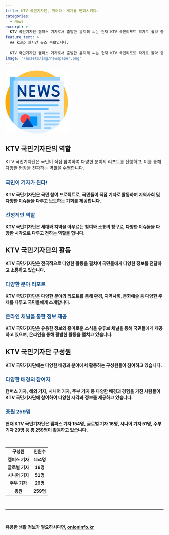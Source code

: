 ```yaml
---
title: KTV 국민기자단, 뛰어라! 세계를 변화시키다.
categories:
  - News
excerpt: >
  KTV 국민기자단 캠퍼스 기자로서 출발한 윤지혜 씨는 현재 KTV 국민리포트 작가로 활약 중이다. 그녀는 환경문제와 지역 봉사활동을 다루며 매달 한두 건의 리포트를 진행하고 문화체육관광부 장관상을 수상한 경력을 가지고 있다. 국민기자단은 국내는 물론 세계 곳곳을 발로 뛰며 다양한 현장을 다루고 있으며, 유튜브 채널 ㅋㅋ60에서 그들의 작품을 감상할 수 있다. 현재 기자들은 154명의 캠퍼스 기자, 16명의 글로벌 기자, 51명의 시니어 기자, 29명의 주부 기자 등 총 259명이 활동 중이다.
feature_text: >
  ## kimp 실시간 뉴스 속보입니다.

  KTV 국민기자단 캠퍼스 기자로서 출발한 윤지혜 씨는 현재 KTV 국민리포트 작가로 활약 중이다. 그녀는 환경문제와 지역 봉사활동을 다루며 매달 한두 건의 리포트를 진행하고 문화체육관광부 장관상을 수상한 경력을 가지고 있다. 국민기자단은 국내는 물론 세계 곳곳을 발로 뛰며 다양한 현장을 다루고 있으며, 유튜브 채널 ㅋㅋ60에서 그들의 작품을 감상할 수 있다. 현재 기자들은 154명의 캠퍼스 기자, 16명의 글로벌 기자, 51명의 시니어 기자, 29명의 주부 기자 등 총 259명이 활동 중이다.
image: '/assets/img/newspaper.png'
---
```


<p><img src="/assets/img/newspaper.png" alt="kimplant 속보" /></p>

<h2 data-ke-size="size26">KTV 국민기자단의 역할</h2>

<p data-ke-size="size16">KTV 국민기자단은 국민이 직접 참여하여 다양한 분야의 리포트를 진행하고, 이를 통해 다양한 현장을 전파하는 역할을 수행합니다.</p>

<h3><b><span style="color: #1a5490;">국민이 기자가 된다!</span><b></h3>

<p data-ke-size="size16">KTV 국민기자단은 국민 참여 프로젝트로, 국민들이 직접 기자로 활동하며 지역사회 및 다양한 이슈들을 다루고 보도하는 기회를 제공합니다.</p>

<h3><b><span style="color: #1a5490;">선정적인 역할</span><b></h3>

<p data-ke-size="size16">KTV 국민기자단은 세대와 지역을 아우르는 참여와 소통의 창구로, 다양한 이슈들을 다양한 시각으로 다루고 전하는 역할을 합니다.</p>

<h2 data-ke-size="size26">KTV 국민기자단의 활동</h2>

<p data-ke-size="size16">KTV 국민기자단은 전국적으로 다양한 활동을 펼치며 국민들에게 다양한 정보를 전달하고 소통하고 있습니다.</p>

<h3><b><span style="color: #1a5490;">다양한 분야 리포트</span><b></h3>

<p data-ke-size="size16">KTV 국민기자단은 다양한 분야의 리포트를 통해 환경, 지역사회, 문화예술 등 다양한 주제를 다루고 국민들에게 소개합니다.</p>

<h3><b><span style="color: #1a5490;">온라인 채널을 통한 정보 제공</span><b></h3>

<p data-ke-size="size16">KTV 국민기자단은 유용한 정보와 흥미로운 소식을 유튜브 채널을 통해 국민들에게 제공하고 있으며, 온라인을 통해 활발한 활동을 펼치고 있습니다.</p>

<h2 data-ke-size="size26">KTV 국민기자단 구성원</h2>

<p data-ke-size="size16">KTV 국민기자단에는 다양한 배경과 분야에서 활동하는 구성원들이 참여하고 있습니다.</p>

<h3><b><span style="color: #1a5490;">다양한 배경의 참여자</span><b></h3>

<p data-ke-size="size16">캠퍼스 기자, 해외 기자, 시니어 기자, 주부 기자 등 다양한 배경과 경험을 가진 사람들이 KTV 국민기자단에 참여하여 다양한 시각과 정보를 제공하고 있습니다.</p>

<h3><b><span style="color: #1a5490;">총원 259명</span><b></h3>

<p data-ke-size="size16">현재 KTV 국민기자단은 캠퍼스 기자 154명, 글로벌 기자 16명, 시니어 기자 51명, 주부 기자 29명 등 총 259명이 활동하고 있습니다.</p>

<p data-ke-size="size16">&nbsp;</p>

<table>
    <tbody>
        <tr>
            <td style="text-align: center; height: 17px;"><b>구성원</b></td>
            <td style="text-align: center; height: 17px;"><b>인원수</b></td>
        </tr>
        <tr>
            <td style="text-align: center; height: 17px;">캠퍼스 기자</td>
            <td style="text-align: center; height: 17px;">154명</td>
        </tr>
        <tr>
            <td style="text-align: center; height: 17px;">글로벌 기자</td>
            <td style="text-align: center; height: 17px;">16명</td>
        </tr>
        <tr>
            <td style="text-align: center; height: 17px;">시니어 기자</td>
            <td style="text-align: center; height: 17px;">51명</td>
        </tr>
        <tr>
            <td style="text-align: center; height: 17px;">주부 기자</td>
            <td style="text-align: center; height: 17px;">29명</td>
        </tr>
        <tr>
            <td style="text-align: center; height: 17px;"><b>총원</b></td>
            <td style="text-align: center; height: 17px;"><b>259명</b></td>
        </tr>
    </tbody>
</table>

<p data-ke-size="size16">&nbsp;</p>

<hr>

<p data-ke-size="size16">&nbsp;</p>
유용한 생활 정보가 필요하시다면, <a href="https://onioninfo.kr" rel="dofollow">onioninfo.kr</a>


